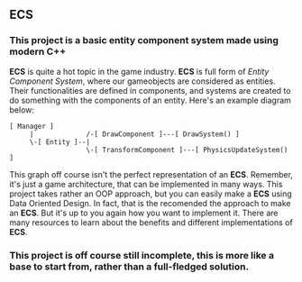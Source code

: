 ## ECS
### This project is a basic entity component system made using modern C++

**ECS** is quite a hot topic in the game industry. **ECS** is full form of *Entity Component System*, where our gameobjects are considered as entities. Their
functionalities are defined in components, and systems are created to do something with the components of an entity.
Here's an example diagram below:

    [ Manager ]                          
         |             /-[ DrawComponent ]---[ DrawSystem() ]
         \-[ Entity ]--|                 
                       \-[ TransformComponent ]---[ PhysicsUpdateSystem() ]

This graph off course isn't the perfect representation of an **ECS**. Remember, it's just a game architecture, that can be
implemented in many ways. This project takes rather an OOP approach, but you can easily make a **ECS** using Data Oriented Design.
In fact, that is the recomended the approach to make an **ECS**. But it's up to you again how you want to implement it.
There are many resources to learn about the benefits and different implementations of **ECS**.

### This project is off course still incomplete, this is more like a base to start from, rather than a full-fledged solution.